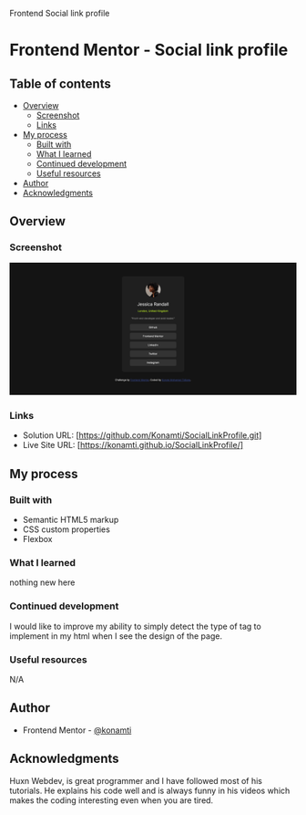 Frontend Social link profile

# Frontend Mentor - Social link profile

## Table of contents

- [Overview](#overview)
  - [Screenshot](#screenshot)
  - [Links](#links)
- [My process](#my-process)
  - [Built with](#built-with)
  - [What I learned](#what-i-learned)
  - [Continued development](#continued-development)
  - [Useful resources](#useful-resources)
- [Author](#author)
- [Acknowledgments](#acknowledgments)

## Overview

### Screenshot

![](./Screenshot.png)

### Links

- Solution URL: [https://github.com/Konamti/SocialLinkProfile.git]
- Live Site URL: [https://konamti.github.io/SocialLinkProfile/]

## My process

### Built with

- Semantic HTML5 markup
- CSS custom properties
- Flexbox

### What I learned

nothing new here

### Continued development

I would like to improve my ability to simply detect the type of tag to implement in my html when I see the design of the page.

### Useful resources

N/A

## Author

- Frontend Mentor - [@konamti](https://www.frontendmentor.io/profile/konamti)

## Acknowledgments

Huxn Webdev, is great programmer and I have followed most of his tutorials. He explains his code well and is always funny in his videos which makes the coding interesting even when you are tired.
